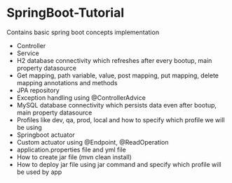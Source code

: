 # SpringBoot-Tutorial

Contains basic spring boot concepts implementation
- Controller
- Service
- H2 database connectivity which refreshes after every bootup, main property datasource
- Get mapping, path variable, value, post mapping, put mapping, delete mapping annotations and methods
- JPA repository
- Exception handling using @ControllerAdvice
- MySQL database connectivity which persists data even after bootup, main property datasource
- Profiles like dev, qa, prod, local and how to specify which profile we will be using
- Springboot actuator
- Custom actuator using @Endpoint, @ReadOperation
- application.properties file and yml file
- How to create jar file (mvn clean install)
- How to deploy jar file using jar command and specify which profile will be used by app
